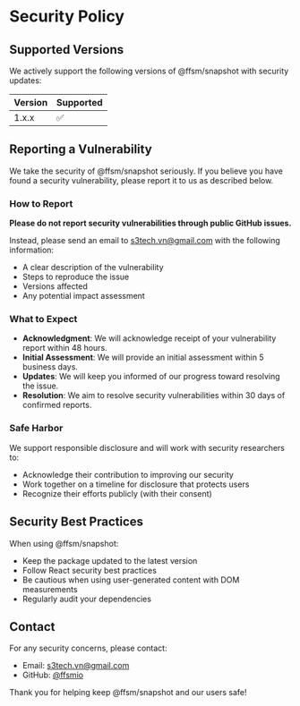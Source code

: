 # Security Policy

## Supported Versions

We actively support the following versions of @ffsm/snapshot with security updates:

| Version | Supported          |
| ------- | ------------------ |
| 1.x.x   | :white_check_mark: |

## Reporting a Vulnerability

We take the security of @ffsm/snapshot seriously. If you believe you have found a security vulnerability, please report it to us as described below.

### How to Report

**Please do not report security vulnerabilities through public GitHub issues.**

Instead, please send an email to [s3tech.vn@gmail.com](mailto:s3tech.vn@gmail.com) with the following information:

- A clear description of the vulnerability
- Steps to reproduce the issue
- Versions affected
- Any potential impact assessment

### What to Expect

- **Acknowledgment**: We will acknowledge receipt of your vulnerability report within 48 hours.
- **Initial Assessment**: We will provide an initial assessment within 5 business days.
- **Updates**: We will keep you informed of our progress toward resolving the issue.
- **Resolution**: We aim to resolve security vulnerabilities within 30 days of confirmed reports.

### Safe Harbor

We support responsible disclosure and will work with security researchers to:

- Acknowledge their contribution to improving our security
- Work together on a timeline for disclosure that protects users
- Recognize their efforts publicly (with their consent)

## Security Best Practices

When using @ffsm/snapshot:

- Keep the package updated to the latest version
- Follow React security best practices
- Be cautious when using user-generated content with DOM measurements
- Regularly audit your dependencies

## Contact

For any security concerns, please contact:
- Email: s3tech.vn@gmail.com
- GitHub: [@ffsmio](https://github.com/ffsmio)

Thank you for helping keep @ffsm/snapshot and our users safe!
